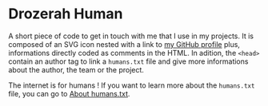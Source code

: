 # Drozerah Human

A short piece of code to get in touch with me that I use in my projects. It is composed of an SVG icon nested with a link to [my GitHub profile](https://github.com/Drozerah) plus, informations directly coded as comments in the HTML.
In adition, the ```<head>``` contain an author tag to link a ```humans.txt``` file and give more informations about the author, the team or the project.

The internet is for humans ! If you want to learn more about the ```humans.txt``` file, you can go to [About humans.txt](http://humanstxt.org/).
